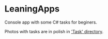 # LeaningApps

Console app with some C# tasks for beginers.

Photos with tasks are in polish in ['Task' directory](https://github.com/Izantrop/LeaningApps/tree/master/LeaningApp/Tasks).
